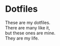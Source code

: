 # Dotfiles

These are my dotfiles.  
There are many like it,  
but these ones are mine.  
They are my life.

